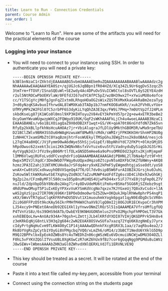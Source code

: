 ```yaml
---
title: Learn to Run - Connection Credentials
parent: Course Admin
nav_order: 1
---
```


Welcome to "Learn to Run". Here are some of the artifacts you will need for the practical elements of the course

### Logging into your instance

- You will need to connect to your instance using SSH. In order to authenticate you will need a private key:

    ```bash
    -----BEGIN OPENSSH PRIVATE KEY-----
    b3BlbnNzaC1rZXktdjEAAAAABG5vbmUAAAAEbm9uZQAAAAAAAAABAAABlwAAAAdzc2gtcn
    NhAAAAAwEAAQAAAYEA0Sz+/qjUGJc6JqBBpn1fR04HZd/XCq34ZL9Ur6qgDvS3zqcZh190
    3tmTrm+fTOVF/ISnaSQEuWl+SE2wdy4Ac4DPuOv5VuICW6Ctol8sOVTL0yS2EYE4zdH/Ax
    r2ul5NtROCwPbUEKVlaW/0FEfdJI67odYCAfPC5pZ/wzBH39wx2T+xYwiuMU8o4ofcetKG
    cc/Y1TSCgYcjM0fgJgnFqZIxtm0LRhqoHOaOG2sWixZQSTKVMxKkaG4kRaBm2ezaTyg4EB
    3+d6yNzqKSAvbuoIfhrwdAL8lWMXKab3TADp1bJ7nmFKOO8aKkR//xuk2FVh0LvYUo+37S
    UfMYyMPk2W2FGl07C5zrbPF6S3dyKiLYqQhZA3E3qx/FW9i7PHq+7m0UtVp2fJ24PLmKoZ
    skbdKseLg87jK1WCo0l0msl9XP3HIHToyu2V84vEY3kPmYd57pr2g+ew4xETR3beBe2/Yq
    OcyOamYWvaWUgwzpWXCqJFQWgu910UK/GqF2sWKhAAAFkLjCh4u4woeLAAAAB3NzaC1yc2
    EAAAGBANEs/v6o1BiXOiagQaZ9X0dOB2Xf1wqt+GS/VK+qoA70t86nGYdfdN7Zk65vn0zl
    RfyEp2kkBLlpfkhNsHcuAHOAz7jr+VbiAlugraJfLDlUy9MkthGBOM3R/wMa9rpeTbUTgs
    D21BClZWlv9BRH3SSOu6HWAgHzwuaWf8MwR9/cMdk/sWMIrjFPKOKH3HrShnHP2NU0goGH
    IzNH4CYJxamSMbZtC0YaqBzmjhtrFosWUEkylTMSpGhuJEWgZtns2k8oOBAd/nesjc6ikg
    L27qCH4a8HQC/JVjFymm90wA6dWye55hSjjvGipEf/8bpNhVYdC72FKPt+0lHzGMjD5Nlt
    hRpdOwuc62zxekt3cioi2KkIWQNxN6sfxVvYuzx6vu5tFLVadnyduDy5iqGbJG3SrHi4PO
    4ytVgqNJdJrJfVz9xyB06MrtlfOLxGN5D5mHee6a9oPnsOMRE0d23gXtv2KjnMjmpmFr2l
    lIMM6VlwqiRUFoLvddFCvxqhdrFioQAAAAMBAAEAAAGAdjPBHNL2l7bNa4pfzt9F+htD3v
    Owpx5MIVJlXqdCr3DmdWbD7FWqy0uUQpxdHqzo8ZtcpvNtoADXFbChKZfbNWny+AKQ8eHh
    hzmzJPA3I2ahj31NTXMCUHx8aJrSFdq4ery9xKE2kPmF5yEWgmdhtgjaSseOdt/yoS8mn3
    wnAX+Cw8tUSCxdkwuyhOBVXSqeQq47T6/Ol7dv0sipB5W6FurAIOBZ4JGrsjku0JuhL5O6
    ZsKowSWltkWXRakwtbE7XqXoyZUdN3CfaZzuMUWP4aUFdfZg6scUD4CihDx9JwGhGKjYM/
    9gZpi2o/CFzmByMF3l580csw1D5pBnuMiHQS4UjwPkD44xr5iFJ7YxE0jtqFmp0LZ7VKI8
    nuJld/ZdpVbpD5bY8NsBo2Akg7lr4y8DvUdeMU6tiFmXu+BSHaf5GG6RjSZXebz9sgtyeX
    4RdUPmwOMvpT5P1uIxKEyYPXxvVuKYSmKdVcgNo7qxzx7KJYGxeUj7Q8xXvCsdc+lJAAAA
    wA52gXzSjpx27IR70Nj696KrI8POeDdmo0wrbZ5ZUw+OKQukJHplRhWw0phrPS4nqP1FPd
    xKX/bWvVTR7qGuClqKKFRhPmDU5DVut1X1muouhmkYogk6pgat1qyN9EdDgDcScVR0nCNM
    Zii0G0FFPzD5t9kcKAy56IkrPMHfM4WXChaXV8JlgQ0mI2j8OGJUR1ECKvpoCr3hXPMOr7
    LJ54xcy9+PNEetOAneDb92EG1Xkl1yYnwvONmZlRO/Sl51sQAAAMEA7VfrsUMfLgfUQdAk
    P4TVnYzS8z/6s39OHS9dATb/DwbEYE9KNHUGON5mlus2tPxO2MgchpFhMPOeLT3V7Gk1Ba
    xvhEBEQoLXw+AnUAz934A+70gsh+LZmttjJLb4lKRfdYXDI07VIHjQKGDPPrk5Hn8v4G8u
    z3eKRkEqNjG8ntLV3H3q2g684c2wN2EUAX8OSVwSUfa7xazq72YqU6K8zgNmEyJ7yrxg4N
    cIdyPrtgNqHuCvm9TLKW4O0yC1P14jAAAAwQDhnkFXcgRSRX3L1aa/z7aqRbu4ea2/Jca5
    Rk8bYVgRsZpCytb1YOyGi8VFMgcbq7VQ0/xLmZh6/oM14/z3bBCT1NedU6YXklG5D9p+lF
    M9QJ2BPPxlbxEpEokOZWBs8Yc4uTWEDhZn06cgWSzWEu6VDcmuiUNCWjwDMU3O4OZLlqpP
    F0hL5vFYKVZQGlITVsuUBL0XgKGwCzR7oKZ6hUx9fBz7cor6gGqqNgg9PGMdu8u1WVzKMV
    J8wSEWv+lWbmsAAAAbZHN3aGl0ZWhvdXNlQERXLVdJTi1ERVNLVE9Q
    -----END OPENSSH PRIVATE KEY-----
    ```

- This key should be treated as a secret. It will be rotated at the end of the course
- Paste it into a text file called my-key.pem, accessible from your terminal
- Connect using the connection string on the students page
